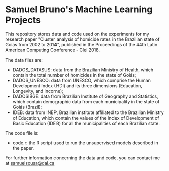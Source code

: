 # Samuel Bruno's Machine Learning Projects

This repository stores data and code used on the experiments for my research paper "Cluster analysis of homicide rates in the Brazilian state of Goias from 2002 to 2014", published in the Proceedings of the 44th Latin American Computing Conference - Clei 2018. 

The data files are:
- DADOS_DATASUS: data from the Brazilian Ministry of Health, which contain the total number of homicides in the state of Goiás;
- DADOS_UNESCO: data from UNESCO, which comprise the Human Development Index (HDI) and its three dimensions (Education, Longevity, and Income);
- DADOSIBGE: data from Brazilian Institute of Geography and Statistics, which contain demographic data from each municipality in the state of Goiás (Brazil);
- IDEB: data from INEP, Brazilian institute affiliated to the Brazilian Ministry of Education, which contain the values of the Index of Development of Basic Education (IDEB) for all the municipalities of each Brazilian state.

The code file is:
- code.r: the R script used to run the unsupervised models described in the paper.

For further information concerning the data and code, you can contact me at samuelsousa@dal.ca
